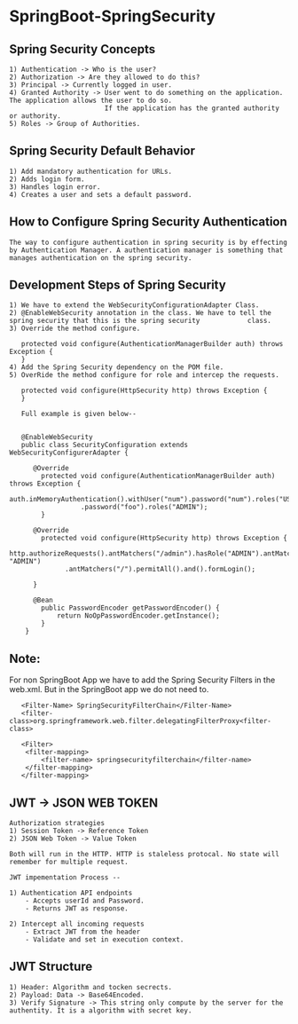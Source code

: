 # SpringBoot-SpringSecurity

## Spring Security Concepts
    
    1) Authentication -> Who is the user?
    2) Authorization -> Are they allowed to do this?
    3) Principal -> Currently logged in user.
    4) Granted Authority -> User went to do something on the application. The application allows the user to do so.
                            If the application has the granted authority or authority.
    5) Roles -> Group of Authorities.

## Spring Security Default Behavior
    
    1) Add mandatory authentication for URLs.    
    2) Adds login form.
    3) Handles login error.
    4) Creates a user and sets a default password.
    
## How to Configure Spring Security Authentication
    
    The way to configure authentication in spring security is by effecting by Authentication Manager. A authentication manager is something that manages authentication on the spring security. 
    
## Development Steps of Spring Security
    
    1) We have to extend the WebSecurityConfigurationAdapter Class.
    2) @EnableWebSecurity annotation in the class. We have to tell the spring security that this is the spring security            class.
    3) Override the method configure. 
       
       protected void configure(AuthenticationManagerBuilder auth) throws Exception {
       }       
    4) Add the Spring Security dependency on the POM file.
    5) OverRide the method configure for role and intercep the requests.
       
       protected void configure(HttpSecurity http) throws Exception {
       } 
       
       Full example is given below--
       
       
       @EnableWebSecurity
       public class SecurityConfiguration extends WebSecurityConfigurerAdapter {
        
          @Override
	        protected void configure(AuthenticationManagerBuilder auth) throws Exception {
		          auth.inMemoryAuthentication().withUser("num").password("num").roles("USER").and().withUser("foo")
				      .password("foo").roles("ADMIN");
	        }
          
          @Override
	        protected void configure(HttpSecurity http) throws Exception {
		                  http.authorizeRequests().antMatchers("/admin").hasRole("ADMIN").antMatchers("/user").hasAnyRole("USER", "ADMIN")
				  .antMatchers("/").permitAll().and().formLogin();
	        
          }
          
          @Bean
	        public PasswordEncoder getPasswordEncoder() {
		        return NoOpPasswordEncoder.getInstance();
	        }
        }
    
      
## Note: 
   For non SpringBoot App we have to add the Spring Security Filters in the web.xml. But in the SpringBoot app we do            not need to. 
       
       <Filter-Name> SpringSecurityFilterChain</Filter-Name>
       <filter-class>org.springframework.web.filter.delegatingFilterProxy<filter-class>
       
       <Filter>
       	<filter-mapping>
       		<filter-name> springsecurityfilterchain</filter-name>			
       	</filter-mapping>
       </filter-mapping>

## JWT -> JSON WEB TOKEN

	Authorization strategies
	1) Session Token -> Reference Token
	2) JSON Web Token -> Value Token
	
	Both will run in the HTTP. HTTP is staleless protocal. No state will remember for multiple request.
	
	JWT impementation Process --
	
	1) Authentication API endpoints
		- Accepts userId and Password.
		- Returns JWT as response.
	
	2) Intercept all incoming requests
		- Extract JWT from the header
		- Validate and set in execution context.
		
## JWT Structure
	
	1) Header: Algorithm and tocken secrects.
	2) Payload: Data -> Base64Encoded.
	3) Verify Signature -> This string only compute by the server for the authentity. It is a algorithm with secret key.
